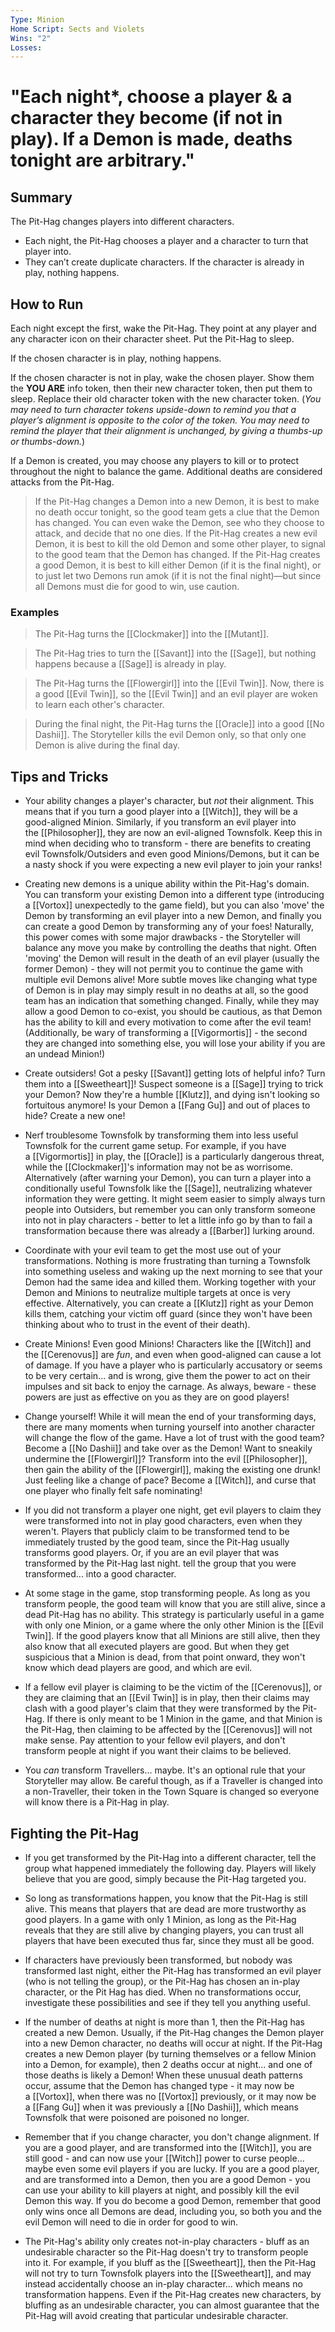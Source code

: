 ```yaml
---
Type: Minion
Home Script: Sects and Violets
Wins: "2"
Losses:
---
```

# "Each night*, choose a player & a character they become (if not in play). If a Demon is made, deaths tonight are arbitrary."

## Summary
The Pit-Hag changes players into different characters.

- Each night, the Pit-Hag chooses a player and a character to turn that player into.
- They can’t create duplicate characters. If the character is already in play, nothing happens.
## How to Run
Each night except the first, wake the Pit-Hag. They point at any player and any character icon on their character sheet. Put the Pit-Hag to sleep.

If the chosen character is in play, nothing happens.

If the chosen character is not in play, wake the chosen player. Show them the **YOU ARE** info token, then their new character token, then put them to sleep. Replace their old character token with the new character token. (_You may need to turn character tokens upside-down to remind you that a player’s alignment is opposite to the color of the token. You may need to remind the player that their alignment is unchanged, by giving a thumbs-up or thumbs-down._)

If a Demon is created, you may choose any players to kill or to protect throughout the night to balance the game. Additional deaths are considered attacks from the Pit-Hag.

>If the Pit-Hag changes a Demon into a new Demon, it is best to make no death occur tonight, so the good team gets a clue that the Demon has changed. You can even wake the Demon, see who they choose to attack, and decide that no one dies. If the Pit-Hag creates a new evil Demon, it is best to kill the old Demon and some other player, to signal to the good team that the Demon has changed. If the Pit-Hag creates a good Demon, it is best to kill either Demon (if it is the final night), or to just let two Demons run amok (if it is not the final night)—but since all Demons must die for good to win, use caution.
### Examples
>The Pit-Hag turns the [[Clockmaker]] into the [[Mutant]].

>The Pit-Hag tries to turn the [[Savant]] into the [[Sage]], but nothing happens because a [[Sage]] is already in play.

>The Pit-Hag turns the [[Flowergirl]] into the [[Evil Twin]]. Now, there is a good [[Evil Twin]], so the [[Evil Twin]] and an evil player are woken to learn each other's character.

>During the final night, the Pit-Hag turns the [[Oracle]] into a good [[No Dashii]]. The Storyteller kills the evil Demon only, so that only one Demon is alive during the final day.

## Tips and Tricks
- Your ability changes a player's character, but _not_ their alignment. This means that if you turn a good player into a [[Witch]], they will be a good-aligned Minion. Similarly, if you transform an evil player into the [[Philosopher]], they are now an evil-aligned Townsfolk. Keep this in mind when deciding who to transform - there are benefits to creating evil Townsfolk/Outsiders and even good Minions/Demons, but it can be a nasty shock if you were expecting a new evil player to join your ranks!

- Creating new demons is a unique ability within the Pit-Hag's domain. You can transform your existing Demon into a different type (introducing a [[Vortox]] unexpectedly to the game field), but you can also 'move' the Demon by transforming an evil player into a new Demon, and finally you can create a good Demon by transforming any of your foes! Naturally, this power comes with some major drawbacks - the Storyteller will balance any move you make by controlling the deaths that night. Often 'moving' the Demon will result in the death of an evil player (usually the former Demon) - they will not permit you to continue the game with multiple evil Demons alive! More subtle moves like changing what type of Demon is in play may simply result in no deaths at all, so the good team has an indication that something changed. Finally, while they may allow a good Demon to co-exist, you should be cautious, as that Demon has the ability to kill and every motivation to come after the evil team! (Additionally, be wary of transforming a [[Vigormortis]] - the second they are changed into something else, you will lose your ability if you are an undead Minion!)

- Create outsiders! Got a pesky [[Savant]] getting lots of helpful info? Turn them into a [[Sweetheart]]! Suspect someone is a [[Sage]] trying to trick your Demon? Now they're a humble [[Klutz]], and dying isn't looking so fortuitous anymore! Is your Demon a [[Fang Gu]] and out of places to hide? Create a new one!

- Nerf troublesome Townsfolk by transforming them into less useful Townsfolk for the current game setup. For example, if you have a [[Vigormortis]] in play, the [[Oracle]] is a particularly dangerous threat, while the [[Clockmaker]]'s information may not be as worrisome. Alternatively (after warning your Demon), you can turn a player into a conditionally useful Townsfolk like the [[Sage]], neutralizing whatever information they were getting. It might seem easier to simply always turn people into Outsiders, but remember you can only transform someone into not in play characters - better to let a little info go by than to fail a transformation because there was already a [[Barber]] lurking around.

- Coordinate with your evil team to get the most use out of your transformations. Nothing is more frustrating than turning a Townsfolk into something useless and waking up the next morning to see that your Demon had the same idea and killed them. Working together with your Demon and Minions to neutralize multiple targets at once is very effective. Alternatively, you can create a [[Klutz]] right as your Demon kills them, catching your victim off guard (since they won't have been thinking about who to trust in the event of their death).

- Create Minions! Even good Minions! Characters like the [[Witch]] and the [[Cerenovus]] are _fun_, and even when good-aligned can cause a lot of damage. If you have a player who is particularly accusatory or seems to be very certain... and is wrong, give them the power to act on their impulses and sit back to enjoy the carnage. As always, beware - these powers are just as effective on you as they are on good players!

- Change yourself! While it will mean the end of your transforming days, there are many moments when turning yourself into another character will change the flow of the game. Have a lot of trust with the good team? Become a [[No Dashii]] and take over as the Demon! Want to sneakily undermine the [[Flowergirl]]? Transform into the evil [[Philosopher]], then gain the ability of the [[Flowergirl]], making the existing one drunk! Just feeling like a change of pace? Become a [[Witch]], and curse that one player who finally felt safe nominating!

- If you did not transform a player one night, get evil players to claim they were transformed into not in play good characters, even when they weren't. Players that publicly claim to be transformed tend to be immediately trusted by the good team, since the Pit-Hag usually transforms good players. Or, if you are an evil player that was transformed by the Pit-Hag last night. tell the group that you were transformed... into a good character.

- At some stage in the game, stop transforming people. As long as you transform people, the good team will know that you are still alive, since a dead Pit-Hag has no ability. This strategy is particularly useful in a game with only one Minion, or a game where the only other Minion is the [[Evil Twin]]. If the good players know that all Minions are still alive, then they also know that all executed players are good. But when they get suspicious that a Minion is dead, from that point onward, they won't know which dead players are good, and which are evil.

- If a fellow evil player is claiming to be the victim of the [[Cerenovus]], or they are claiming that an [[Evil Twin]] is in play, then their claims may clash with a good player's claim that they were transformed by the Pit-Hag. If there is only meant to be 1 Minion in the game, and that Minion is the Pit-Hag, then claiming to be affected by the [[Cerenovus]] will not make sense. Pay attention to your fellow evil players, and don't transform people at night if you want their claims to be believed.

- You _can_ transform Travellers... maybe. It's an optional rule that your Storyteller may allow. Be careful though, as if a Traveller is changed into a non-Traveller, their token in the Town Square is changed so everyone will know there is a Pit-Hag in play.
## Fighting the Pit-Hag
- If you get transformed by the Pit-Hag into a different character, tell the group what happened immediately the following day. Players will likely believe that you are good, simply because the Pit-Hag targeted you.

- So long as transformations happen, you know that the Pit-Hag is still alive. This means that players that are dead are more trustworthy as good players. In a game with only 1 Minion, as long as the Pit-Hag reveals that they are still alive by changing players, you can trust all players that have been executed thus far, since they must all be good.

- If characters have previously been transformed, but nobody was transformed last night, either the Pit-Hag has transformed an evil player (who is not telling the group), or the Pit-Hag has chosen an in-play character, or the Pit Hag has died. When no transformations occur, investigate these possibilities and see if they tell you anything useful.

- If the number of deaths at night is more than 1, then the Pit-Hag has created a new Demon. Usually, if the Pit-Hag changes the Demon player into a new Demon character, no deaths will occur at night. If the Pit-Hag creates a new Demon player (by turning themselves or a fellow Minion into a Demon, for example), then 2 deaths occur at night... and one of those deaths is likely a Demon! When these unusual death patterns occur, assume that the Demon has changed type - it may now be a [[Vortox]], when there was no [[Vortox]] previously, or it may now be a [[Fang Gu]] when it was previously a [[No Dashii]], which means Townsfolk that were poisoned are poisoned no longer.

- Remember that if you change character, you don't change alignment. If you are a good player, and are transformed into the [[Witch]], you are still good - and can now use your [[Witch]] power to curse people... maybe even some evil players if you are lucky. If you are a good player, and are transformed into a Demon, then you are a good Demon - you can use your ability to kill players at night, and possibly kill the evil Demon this way. If you do become a good Demon, remember that good only wins once all Demons are dead, including you, so both you and the evil Demon will need to die in order for good to win.

- The Pit-Hag's ability only creates not-in-play characters - bluff as an undesirable character so the Pit-Hag doesn't try to transform people into it. For example, if you bluff as the [[Sweetheart]], then the Pit-Hag will not try to turn Townsfolk players into the [[Sweetheart]], and may instead accidentally choose an in-play character... which means no transformation happens. Even if the Pit-Hag creates new characters, by bluffing as an undesirable character, you can almost guarantee that the Pit-Hag will avoid creating that particular undesirable character.
